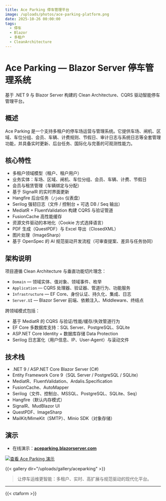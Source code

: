 ```yaml
---
title: Ace Parking 停车管理平台
image: /uploads/photos/ace-parking-platform.png
date: 2025-10-26 00:00:00
tags:
  - 停车
  - Blazor
  - 多租户
  - CleanArchitecture
---
```


# Ace Parking — Blazor Server 停车管理系统

基于 .NET 9 与 Blazor Server 构建的 Clean Architecture、CQRS 驱动智能停车管理平台。

## 概述

Ace Parking 是一个支持多租户的停车场运营与管理系统。它提供车场、闸机、区域、车位分组、会员、车辆、计费规则、节假日、审计日志与系统日志等全套管理功能，并具备实时更新、后台任务、国际化与完善的可观测性能力。

## 核心特性

- 多租户领域模型（租户、租户用户）
- 业务实体：车场、区域、闸机、车位分组、会员、车辆、计费、节假日
- 会员与租赁管理（车辆绑定与分配）
- 基于 SignalR 的实时界面更新
- Hangfire 后台任务（`/jobs` 仪表盘）
- Serilog 强韧日志（文件 / 控制台 + 可选 DB / Seq 输出）
- MediatR + FluentValidation 构建 CQRS 与验证管道
- FusionCache 高性能缓存
- 资源文件驱动的本地化（Cookie 方式选择语言）
- PDF 生成（QuestPDF）与 Excel 导出（ClosedXML）
- 图片处理（ImageSharp）
- 基于 OpenSpec 的 AI 规范驱动开发流程（可审查提案、差异与任务协同）

## 架构说明

项目遵循 Clean Architecture 与垂直功能切片理念：

- `Domain` — 领域实体、值对象、领域事件、枚举
- `Application` — CQRS 处理器、验证器、管道行为、功能服务
- `Infrastructure` — EF Core、身份认证、持久化、集成、日志
- `Server.UI` — Blazor Server 前端、依赖注入、Middleware、终结点

跨领域模式包括：

- 基于 MediatR 的 CQRS 与验证/性能/缓存/失效管道行为
- EF Core 多数据库支持：SQL Server、PostgreSQL、SQLite
- ASP.NET Core Identity + 数据库存储 Data Protection
- Serilog 日志富化（用户信息、IP、User-Agent）与滚动文件

## 技术栈

- .NET 9 / ASP.NET Core Blazor Server (C#)
- Entity Framework Core 9（SQL Server / PostgreSQL / SQLite）
- MediatR、FluentValidation、Ardalis.Specification
- FusionCache、AutoMapper
- Serilog（文件、控制台、MSSQL、PostgreSQL、SQLite、Seq）
- Hangfire（默认内存模式）
- SignalR、MudBlazor UI
- QuestPDF、ImageSharp
- MailKit/MimeKit（SMTP）、Minio SDK（对象存储）

## 演示

- 在线演示：**[aceparking.blazorserver.com](https://aceparking.blazorserver.com/)**

[![查看 Ace Parking 演示](/uploads/photos/aceparking/01.png)](/uploads/photos/aceparking/01.png)

{{< gallery dir="/uploads/gallery/aceparking" >}}

> 让停车运维更智能：多租户、实时、高扩展与规范驱动的现代化平台。

---

{{< ctaform >}}
